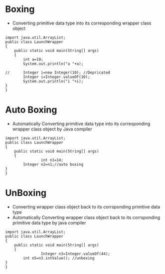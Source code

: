 # Boxing 
- Converting primitive data type into its corresponding wrapper class object
```
import java.util.ArrayList;
public class LaunchWrapper 
{
	public static void main(String[] args) 
	{
		int a=10;
		System.out.println("a "+a);
		
//		Integer i=new Integer(10); //Depricated
		Integer i=Integer.valueOf(10);
		System.out.println("i "+i);
}
}
```
# Auto Boxing
- Automatically Converting primitive data type into its corresponding wrapper class object by Java compiler
```
import java.util.ArrayList;
public class LaunchWrapper 
{
	public static void main(String[] args) 
	{
                int n1=14;
		Integer n2=n1;//auto boxing
}
}
```
# UnBoxing 
- Converting wrapper class object back to its corrsponding primitive data type
- Automatically Converting wrapper class object back to its corrsponding primitive data type by java compiler
```
import java.util.ArrayList;
public class LaunchWrapper 
{
	public static void main(String[] args) 
	{
                Integer n3=Integer.valueOf(44);
		int n5=n3.intValue(); //unboxing
}
}
```
